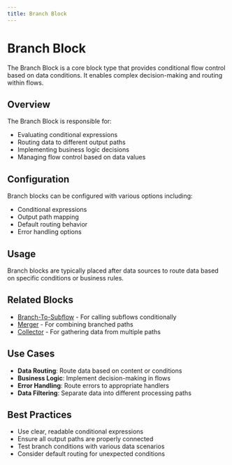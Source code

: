 ```yaml
---
title: Branch Block
---
```


# Branch Block

The Branch Block is a core block type that provides conditional flow control based on data conditions. It enables complex decision-making and routing within flows.

## Overview

The Branch Block is responsible for:
- Evaluating conditional expressions
- Routing data to different output paths
- Implementing business logic decisions
- Managing flow control based on data values

## Configuration

Branch blocks can be configured with various options including:
- Conditional expressions
- Output path mapping
- Default routing behavior
- Error handling options

## Usage

Branch blocks are typically placed after data sources to route data based on specific conditions or business rules.

## Related Blocks

- [Branch-To-Subflow](/block-types/core/Branch-To-Subflow) - For calling subflows conditionally
- [Merger](/block-types/core/Merger) - For combining branched paths
- [Collector](/block-types/core/Collector) - For gathering data from multiple paths

## Use Cases

- **Data Routing**: Route data based on content or conditions
- **Business Logic**: Implement decision-making in flows
- **Error Handling**: Route errors to appropriate handlers
- **Data Filtering**: Separate data into different processing paths

## Best Practices

- Use clear, readable conditional expressions
- Ensure all output paths are properly connected
- Test branch conditions with various data scenarios
- Consider default routing for unexpected conditions
